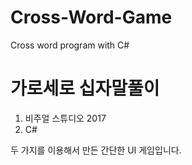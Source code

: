 # Cross-Word-Game
Cross word program with C#

# 가로세로 십자말풀이
1. 비주얼 스튜디오 2017
2. C#   

두 가지를 이용해서 만든 간단한 UI 게임입니다.
